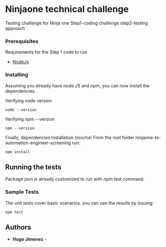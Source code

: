 # Ninjaone technical challenge
Testing challenge for Ninja one Step1-coding challenge
step2-testing approach

### Prerequisites

Requirements for the Step 1 code to run

- [NodeJs](https://nodejs.org/en/)

### Installing

Assuming you already have node JS and npm, you can now install the dependencies.


Verifying node version 

    node --version

Verifying npm --version

    npm --version

Finally, dependencies installation (mocha)
From the root folder ninjaone-te-automation-engineer-screening run:

    npm install

## Running the tests

Package json is already customized to run with npm test command. 

### Sample Tests

The unit tests cover basic scenarios, you can see the results by issuing:

    npm test


## Authors

  - **Hugo Jimenez** -
